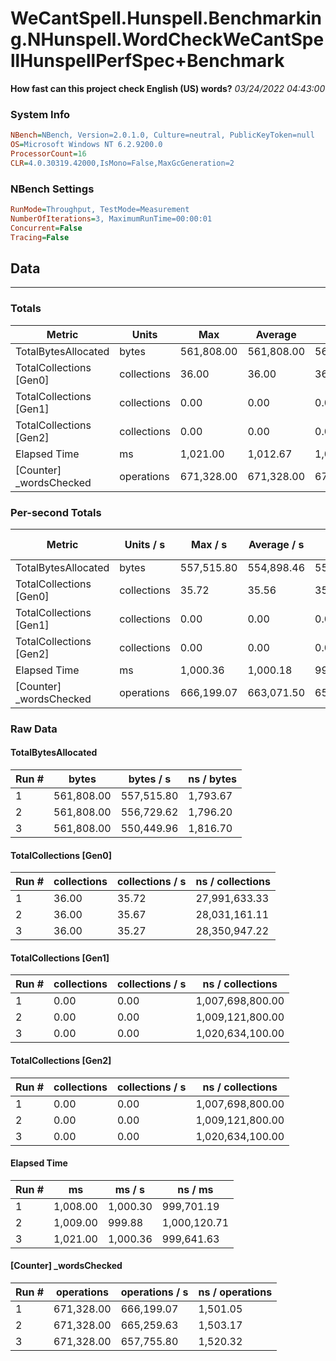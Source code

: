 ﻿# WeCantSpell.Hunspell.Benchmarking.NHunspell.WordCheckWeCantSpellHunspellPerfSpec+Benchmark
__How fast can this project check English (US) words?__
_03/24/2022 04:43:00_
### System Info
```ini
NBench=NBench, Version=2.0.1.0, Culture=neutral, PublicKeyToken=null
OS=Microsoft Windows NT 6.2.9200.0
ProcessorCount=16
CLR=4.0.30319.42000,IsMono=False,MaxGcGeneration=2
```

### NBench Settings
```ini
RunMode=Throughput, TestMode=Measurement
NumberOfIterations=3, MaximumRunTime=00:00:01
Concurrent=False
Tracing=False
```

## Data
-------------------

### Totals
|          Metric |           Units |             Max |         Average |             Min |          StdDev |
|---------------- |---------------- |---------------- |---------------- |---------------- |---------------- |
|TotalBytesAllocated |           bytes |      561,808.00 |      561,808.00 |      561,808.00 |            0.00 |
|TotalCollections [Gen0] |     collections |           36.00 |           36.00 |           36.00 |            0.00 |
|TotalCollections [Gen1] |     collections |            0.00 |            0.00 |            0.00 |            0.00 |
|TotalCollections [Gen2] |     collections |            0.00 |            0.00 |            0.00 |            0.00 |
|    Elapsed Time |              ms |        1,021.00 |        1,012.67 |        1,008.00 |            7.23 |
|[Counter] _wordsChecked |      operations |      671,328.00 |      671,328.00 |      671,328.00 |            0.00 |

### Per-second Totals
|          Metric |       Units / s |         Max / s |     Average / s |         Min / s |      StdDev / s |
|---------------- |---------------- |---------------- |---------------- |---------------- |---------------- |
|TotalBytesAllocated |           bytes |      557,515.80 |      554,898.46 |      550,449.96 |        3,872.52 |
|TotalCollections [Gen0] |     collections |           35.72 |           35.56 |           35.27 |            0.25 |
|TotalCollections [Gen1] |     collections |            0.00 |            0.00 |            0.00 |            0.00 |
|TotalCollections [Gen2] |     collections |            0.00 |            0.00 |            0.00 |            0.00 |
|    Elapsed Time |              ms |        1,000.36 |        1,000.18 |          999.88 |            0.26 |
|[Counter] _wordsChecked |      operations |      666,199.07 |      663,071.50 |      657,755.80 |        4,627.43 |

### Raw Data
#### TotalBytesAllocated
|           Run # |           bytes |       bytes / s |      ns / bytes |
|---------------- |---------------- |---------------- |---------------- |
|               1 |      561,808.00 |      557,515.80 |        1,793.67 |
|               2 |      561,808.00 |      556,729.62 |        1,796.20 |
|               3 |      561,808.00 |      550,449.96 |        1,816.70 |

#### TotalCollections [Gen0]
|           Run # |     collections | collections / s |ns / collections |
|---------------- |---------------- |---------------- |---------------- |
|               1 |           36.00 |           35.72 |   27,991,633.33 |
|               2 |           36.00 |           35.67 |   28,031,161.11 |
|               3 |           36.00 |           35.27 |   28,350,947.22 |

#### TotalCollections [Gen1]
|           Run # |     collections | collections / s |ns / collections |
|---------------- |---------------- |---------------- |---------------- |
|               1 |            0.00 |            0.00 |1,007,698,800.00 |
|               2 |            0.00 |            0.00 |1,009,121,800.00 |
|               3 |            0.00 |            0.00 |1,020,634,100.00 |

#### TotalCollections [Gen2]
|           Run # |     collections | collections / s |ns / collections |
|---------------- |---------------- |---------------- |---------------- |
|               1 |            0.00 |            0.00 |1,007,698,800.00 |
|               2 |            0.00 |            0.00 |1,009,121,800.00 |
|               3 |            0.00 |            0.00 |1,020,634,100.00 |

#### Elapsed Time
|           Run # |              ms |          ms / s |         ns / ms |
|---------------- |---------------- |---------------- |---------------- |
|               1 |        1,008.00 |        1,000.30 |      999,701.19 |
|               2 |        1,009.00 |          999.88 |    1,000,120.71 |
|               3 |        1,021.00 |        1,000.36 |      999,641.63 |

#### [Counter] _wordsChecked
|           Run # |      operations |  operations / s | ns / operations |
|---------------- |---------------- |---------------- |---------------- |
|               1 |      671,328.00 |      666,199.07 |        1,501.05 |
|               2 |      671,328.00 |      665,259.63 |        1,503.17 |
|               3 |      671,328.00 |      657,755.80 |        1,520.32 |


